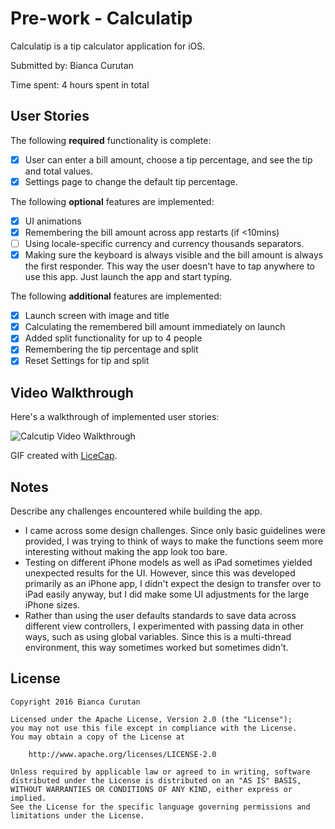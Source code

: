 # Pre-work - Calculatip

Calculatip is a tip calculator application for iOS.

Submitted by: Bianca Curutan

Time spent: 4 hours spent in total

## User Stories

The following **required** functionality is complete:

* [x] User can enter a bill amount, choose a tip percentage, and see the tip and total values.
* [x] Settings page to change the default tip percentage.

The following **optional** features are implemented:
* [x] UI animations
* [x] Remembering the bill amount across app restarts (if <10mins)
* [ ] Using locale-specific currency and currency thousands separators.
* [x] Making sure the keyboard is always visible and the bill amount is always the first responder. This way the user doesn't have to tap anywhere to use this app. Just launch the app and start typing.

The following **additional** features are implemented:

- [x] Launch screen with image and title
- [x] Calculating the remembered bill amount immediately on launch
- [x] Added split functionality for up to 4 people
- [x] Remembering the tip percentage and split 
- [x] Reset Settings for tip and split

## Video Walkthrough 

Here's a walkthrough of implemented user stories:

<img src='http://i.imgur.com/link/to/your/gif/file.gif' title='Calcutip Video Walkthrough' width='' alt='Calcutip Video Walkthrough' />

GIF created with [LiceCap](http://www.cockos.com/licecap/).

## Notes

Describe any challenges encountered while building the app.

- I came across some design challenges. Since only basic guidelines were provided, I was trying to think of ways to make the functions seem more interesting without making the app look too bare.
- Testing on different iPhone models as well as iPad sometimes yielded unexpected results for the UI. However, since this was developed primarily as an iPhone app, I didn't expect the design to transfer over to iPad easily anyway, but I did make some UI adjustments for the large iPhone sizes.
- Rather than using the user defaults standards to save data across different view controllers, I experimented with passing data in other ways, such as using global variables. Since this is a multi-thread environment, this way sometimes worked but sometimes didn't.


## License

    Copyright 2016 Bianca Curutan

    Licensed under the Apache License, Version 2.0 (the "License");
    you may not use this file except in compliance with the License.
    You may obtain a copy of the License at

        http://www.apache.org/licenses/LICENSE-2.0

    Unless required by applicable law or agreed to in writing, software
    distributed under the License is distributed on an "AS IS" BASIS,
    WITHOUT WARRANTIES OR CONDITIONS OF ANY KIND, either express or implied.
    See the License for the specific language governing permissions and
    limitations under the License.
